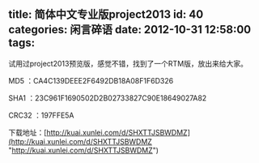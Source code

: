 title: 简体中文专业版project2013
id: 40
categories: 闲言碎语
date: 2012-10-31 12:58:00
tags:
---

试用过project2013预览版，感觉不错，找到了一个RTM版，放出来给大家。
</br>

MD5 ：CA4C139DEEE2F6492DB18A08F1F6D326
</br>

SHA1 ：23C961F1690502D2B02733827C90E18649027A82
</br>

CRC32 ：197FFE5A
</br>

下载地址：[http://kuai.xunlei.com/d/SHXTTJSBWDMZ](http://kuai.xunlei.com/d/SHXTTJSBWDMZ "http://kuai.xunlei.com/d/SHXTTJSBWDMZ")
